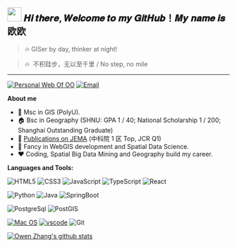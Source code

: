 <h2 ><img src="https://cdn.jsdelivr.net/gh/dmego/images/img/Hi.gif" height="32" width="32" /> 𝑯𝒊 𝒕𝒉𝒆𝒓𝒆, 𝑾𝒆𝒍𝒄𝒐𝒎𝒆 𝒕𝒐 𝒎𝒚 𝑮𝒊𝒕𝑯𝒖𝒃！𝑴𝒚 𝒏𝒂𝒎𝒆 𝒊𝒔 欧欧</h2>

> 🔥 GISer by day, thinker at night!

> 🔥  不积跬步，无以至千里 / No step, no mile

---

<p>
  <a href="https://ouwen.netlify.app"><img src="https://img.shields.io/badge/GIS-欧欧主页-blue" alt="Personal Web Of OO"></a>
  <a href="ouwen.zhang@connect.polyu.hk"><img  src="https://img.shields.io/badge/Email-ouwen.zhang@connect.polyu.hk-brightgreen" alt="Email"></a>
</p>

**About me**

- 🏫 Msc in GIS (PolyU).
- 🏠 Bsc in Geography (SHNU: GPA 1 / 40; National Scholarship 1 / 200; Shanghai Outstanding Graduate)
- 💼 [Publications on JEMA](https://scholar.google.com/citations?hl=zh-CN&user=t0p2VIYAAAAJ) (中科院 1 区 Top, JCR Q1)
- 💼 Fancy in WebGIS development and Spatial Data Science.
- ❤️ Coding, Spatial Big Data Mining and Geography build my career.

**Languages and Tools:**

![HTML5](https://img.shields.io/badge/-HTML5-%23E44D27?style=flat-square&logo=html5&logoColor=ffffff)
![CSS3](https://img.shields.io/badge/-CSS3-%231572B6?style=flat-square&logo=css3)
![JavaScript](https://img.shields.io/badge/-JavaScript-%23F7DF1C?style=flat-square&logo=javascript&logoColor=000000&labelColor=%23F7DF1C&color=%23FFCE5A)
![TypeScript](https://img.shields.io/badge/-TypeScript-007ACC?style=flat-square&logo=typescript&logoColor=white)
![React](https://img.shields.io/badge/-React-%23282C34?style=flat-square&logo=react)

![Python](https://img.shields.io/badge/-Python-green?style=flat-square&logo=python)
![Java](https://img.shields.io/badge/-Java-red?style=flat-square&logo=java)
![SpringBoot](https://img.shields.io/badge/-SpringBoot-red?style=flat-square&logo=springboot)

![PostgreSql](https://img.shields.io/badge/-PostgreSql-%23fdc167?style=flat-square&logo=postgresql&logoColor=000000)
![PostGIS](https://img.shields.io/badge/-PostgreGIS-%23fdc167?style=flat-square&logo=postgresql&logoColor=000000)

[![Mac OS](https://img.shields.io/badge/MacOS-Ventura-4e9eee?style=flat-square&logo=macos&logoColor=ffffff)](https://www.microsoft.com/windows/windows-10)
[![vscode](https://img.shields.io/badge/IDE-VSCode-blue?style=flat-square&logo=visual-studio-code&logoColor=ffffff)](https://code.visualstudio.com/)
![Git](https://img.shields.io/badge/-Git-%23F05032?style=flat-square&logo=git&logoColor=%23ffffff)

<a href="https://github.com/Ashes814"><img src="https://github-readme-stats.vercel.app/api?username=Ashes814&show_icons=true&theme=prussian"  alt="Owen Zhang's github stats" data-canonical-src="https://github-readme-stats.vercel.app/api?username=Ashes814&show_icons=true&theme=prussian" style="max-width:100%;">
</a>
